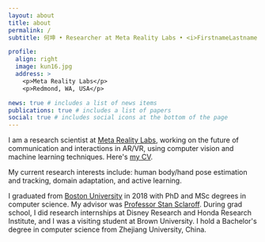 ```yaml
---
layout: about
title: about
permalink: /
subtitle: 何坤 • Researcher at Meta Reality Labs • <i>FirstnameLastname @ meta.com</i>

profile:
  align: right
  image: kun16.jpg
  address: >
    <p>Meta Reality Labs</p>
    <p>Redmond, WA, USA</p>

news: true # includes a list of news items
publications: true # includes a list of papers
social: true # includes social icons at the bottom of the page
---
```


I am a research scientist at [Meta Reality Labs](https://tech.fb.com/ar-vr/), 
working on the future of communication and interactions in AR/VR, 
using computer vision and machine learning techniques. 
Here's [my CV](https://kunhe.github.io/assets/pdf/cv_2023.pdf).

My current research interests include:
human body/hand pose estimation and tracking, domain adaptation, and active learning.

I graduated from [Boston University](http://www.bu.edu) in 2018 with PhD and MSc degrees in computer science. 
My advisor was [Professor Stan Sclaroff](https://www.bu.edu/cs/profiles/stan-sclaroff/). 
During grad school, I did research internships at Disney Research and Honda Research Institute, 
and I was a visiting student at Brown University.
I hold a Bachelor's degree in computer science from Zhejiang University, China. 

